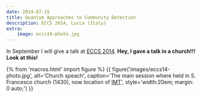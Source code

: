 ```yaml
---
date: 2014-07-15
title: Quantum Approaches to Community Detection
description: ECCS 2014, Lucca (Italy)
extra:
    image: eccs14-photo.jpg
---
```


In September I will give a talk at [ECCS 2014](http://www.eccs14.eu).
**Hey, I gave a talk in a church!!! Look at this!**


{% from 'macros.html' import figure %}
{{ figure('images/eccs14-photo.jpg',
          alt='Church speach',
          caption='The main session where held in S. Francesco church (1430),
                   now location of <a href="http://www.imtlucca.it/">IMT</a>',
          style='width:20em; margin: 0 auto;') }}
